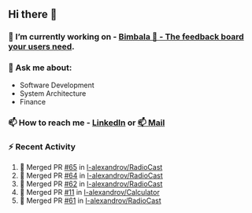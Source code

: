 ## Hi there 👋

<!--
**l-alexandrov/l-alexandrov** is a ✨ _special_ ✨ repository because its `README.md` (this file) appears on your GitHub profile.

Here are some ideas to get you started:

- 🔭 I’m currently working on ...
- 🌱 I’m currently learning ...
- 👯 I’m looking to collaborate on ...
- 🤔 I’m looking for help with ...
- 💬 Ask me about ...
- 📫 How to reach me: ...
- 😄 Pronouns: ...
- ⚡ Fun fact: ...
-->

### 🔭 I’m currently working on - [Bimbala 🚀 - The feedback board your users need](https://bimbala.com).

### 💬 Ask me about:
  - Software Development
  - System Architecture
  - Finance

### 📫 How to reach me - [LinkedIn](https://www.linkedin.com/in/l-alexandrov/) or [📫 Mail](mailto:luboslavaleksandrov@gmail.com)

### :zap: Recent Activity

<!--START_SECTION:activity-->
1. 🎉 Merged PR [#65](https://github.com/l-alexandrov/RadioCast/pull/65) in [l-alexandrov/RadioCast](https://github.com/l-alexandrov/RadioCast)
2. 🎉 Merged PR [#64](https://github.com/l-alexandrov/RadioCast/pull/64) in [l-alexandrov/RadioCast](https://github.com/l-alexandrov/RadioCast)
3. 🎉 Merged PR [#62](https://github.com/l-alexandrov/RadioCast/pull/62) in [l-alexandrov/RadioCast](https://github.com/l-alexandrov/RadioCast)
4. 🎉 Merged PR [#11](https://github.com/l-alexandrov/Calculator/pull/11) in [l-alexandrov/Calculator](https://github.com/l-alexandrov/Calculator)
5. 🎉 Merged PR [#61](https://github.com/l-alexandrov/RadioCast/pull/61) in [l-alexandrov/RadioCast](https://github.com/l-alexandrov/RadioCast)
<!--END_SECTION:activity-->
